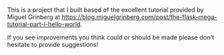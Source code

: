 This is a project that I built based of the excellent tutorial provided by Miguel Grinberg at https://blog.miguelgrinberg.com/post/the-flask-mega-tutorial-part-i-hello-world.

If you see improvements you think could or should be made please don't hesitate to provide suggestions!